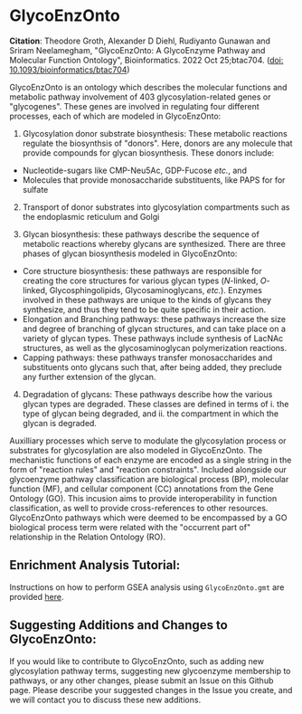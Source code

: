 # GlycoEnzOnto

**Citation**: Theodore Groth, Alexander D Diehl, Rudiyanto Gunawan and Sriram Neelamegham, "GlycoEnzOnto: A GlycoEnzyme Pathway and Molecular Function Ontology", Bioinformatics. 2022 Oct 25;btac704. ([doi: 10.1093/bioinformatics/btac704](https://academic.oup.com/bioinformatics/advance-article/doi/10.1093/bioinformatics/btac704/6772808))

GlycoEnzOnto is an ontology which describes the molecular functions and metabolic pathway involvement of 403 glycosylation-related genes or "glycogenes". These genes are involved in regulating four different processes, each of which are modeled in GlycoEnzOnto:

1. Glycosylation donor substrate biosynthesis: These metabolic reactions regulate the biosynthsis of "donors". Here, donors are any molecule that provide compounds for glycan biosynthesis.  These donors include:
  * Nucleotide-sugars like CMP-Neu5Ac, GDP-Fucose *etc.*, and
  * Molecules that provide monosaccharide substituents, like PAPS for for sulfate

2. Transport of donor substrates into glycosylation compartments such as the endoplasmic reticulum and Golgi

3. Glycan biosynthesis: these pathways describe the sequence of metabolic reactions whereby glycans are synthesized.  There are three phases of glycan biosynthesis modeled in GlycoEnzOnto:
  * Core structure biosynthesis: these pathways are responsible for creating the core structures for various glycan types (*N*-linked, *O*-linked, Glycosphingolipids, Glycosaminoglycans, *etc.*). Enzymes involved in these pathways are unique to the kinds of glycans they synthesize, and thus they tend to be quite specific in their action.
  * Elongation and Branching pathways: these pathways increase the size and degree of branching of glycan structures, and can take place on a variety of glycan types. These pathways include synthesis of LacNAc structures, as well as the glycosaminoglycan polymerization reactions.   
  * Capping pathways: these pathways transfer monosaccharides and substituents onto glycans such that, after being added, they preclude any further extension of the  glycan.

4. Degradation of glycans:  These pathways describe how the various glycan types are degraded.  These classes are defined in terms of i. the type of glycan being degraded, and ii. the compartment in which the glycan is degraded.

Auxilliary processes which serve to modulate the glycosylation process or substrates for glycosylation are also modeled in GlycoEnzOnto.  The mechanistic functions of each enzyme are encoded as a single string in the form of "reaction rules" and "reaction constraints".  Included alongside our glycoenzyme pathway classification are biological process (BP), molecular function (MF), and cellular component (CC) annotations from the Gene Ontology (GO). This incusion aims to provide interoperability in function classification, as well to provide cross-references to other resources.  GlycoEnzOnto pathways which were deemed to be encompassed by a GO biological process term were related with the "occurrent part of" relationship in the Relation Ontology (RO).

## Enrichment Analysis Tutorial:

Instructions on how to perform GSEA analysis using `GlycoEnzOnto.gmt` are provided [here](https://github.com/neel-lab/GlycoEnzOnto/tree/main/enrichment_analysis).

## Suggesting Additions and Changes to GlycoEnzOnto:

If you would like to contribute to GlycoEnzOnto, such as adding new glycosylation pathway terms, suggesting new glycoenzyme membership to pathways, or any other changes, please submit an Issue on this Github page.  Please describe your suggested changes in the Issue you create, and we will contact you to discuss these new additions.
